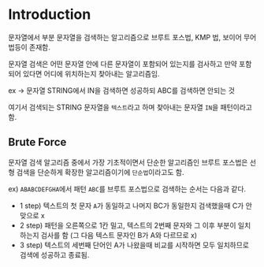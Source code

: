 # Introduction

문자열에서 부분 문자열을 검색하는 알고리즘으로 브루트 포스법, KMP 법, 보이어 무어법등이 존재함.

문자열 검색은 어떤 문자열 안에 다른 문자열이 포함되어 있는지를 검사하고 만약 포함되어 있다면 어디에 위치하는지 찾아내는 알고리즘임.

ex -> 문자열 STRING에서 IN을 검색하면 성공하되 ABC를 검색하면 안되는 것

여기서 검색되는 STRING 문자열을 `텍스트`라고 하며 찾아내는 문자열 `IN`을 패턴이라고 함.

## Brute Force

문자열 검색 알고리즘 중에서 가장 기초적이면서 단순한 알고리즘인 브루트 포스법은 선형 검색을 단순하게 확장한 알고리즘이기에 `단순법`이라고도 함.

ex) `ABABCDEFGHA`에서 패턴 `ABC`를 브루트 포스법으로 검색하는 순서는 다음과 같다. 

- 1 step) 텍스트의 첫 문자 `A`가 동일하고 나머지 BC가 동일한지 검색했을때 C가 안맞으로 x
- 2 step) 패턴을 오른쪽으로 1칸 밀고, 텍스트의 2번째 문자와 그 이후 부분이 일치하는지 검사를 함 (그 다음 텍스트 문자인 B가 A와 다르므로 x)
- 3 step) 텍스트의 세번째 단어인 A가 나왔을때 비교를 시작하면 모두 일치하므로 검색에 성공하고 종료됨.



